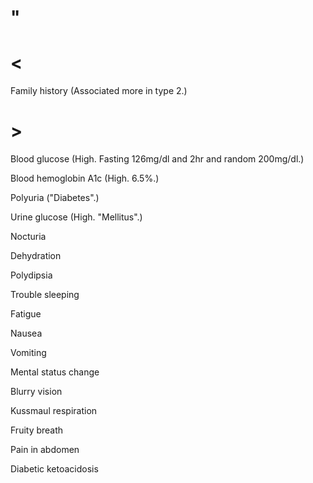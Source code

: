 # "

# <

Family history
(Associated more in type 2.)

# >

Blood glucose
(High. Fasting 126mg/dl and 2hr and random 200mg/dl.)

Blood hemoglobin A1c
(High. 6.5%.)

Polyuria
("Diabetes".)

Urine glucose
(High. "Mellitus".)

Nocturia

Dehydration

Polydipsia

Trouble sleeping

Fatigue

Nausea

Vomiting

Mental status change

Blurry vision

Kussmaul respiration

Fruity breath

Pain in abdomen

Diabetic ketoacidosis
